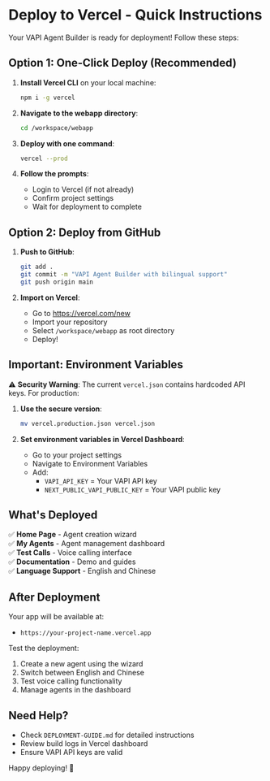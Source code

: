# Deploy to Vercel - Quick Instructions

Your VAPI Agent Builder is ready for deployment! Follow these steps:

## Option 1: One-Click Deploy (Recommended)

1. **Install Vercel CLI** on your local machine:
   ```bash
   npm i -g vercel
   ```

2. **Navigate to the webapp directory**:
   ```bash
   cd /workspace/webapp
   ```

3. **Deploy with one command**:
   ```bash
   vercel --prod
   ```

4. **Follow the prompts**:
   - Login to Vercel (if not already)
   - Confirm project settings
   - Wait for deployment to complete

## Option 2: Deploy from GitHub

1. **Push to GitHub**:
   ```bash
   git add .
   git commit -m "VAPI Agent Builder with bilingual support"
   git push origin main
   ```

2. **Import on Vercel**:
   - Go to https://vercel.com/new
   - Import your repository
   - Select `/workspace/webapp` as root directory
   - Deploy!

## Important: Environment Variables

⚠️ **Security Warning**: The current `vercel.json` contains hardcoded API keys. For production:

1. **Use the secure version**:
   ```bash
   mv vercel.production.json vercel.json
   ```

2. **Set environment variables in Vercel Dashboard**:
   - Go to your project settings
   - Navigate to Environment Variables
   - Add:
     - `VAPI_API_KEY` = Your VAPI API key
     - `NEXT_PUBLIC_VAPI_PUBLIC_KEY` = Your VAPI public key

## What's Deployed

✅ **Home Page** - Agent creation wizard  
✅ **My Agents** - Agent management dashboard  
✅ **Test Calls** - Voice calling interface  
✅ **Documentation** - Demo and guides  
✅ **Language Support** - English and Chinese  

## After Deployment

Your app will be available at:
- `https://your-project-name.vercel.app`

Test the deployment:
1. Create a new agent using the wizard
2. Switch between English and Chinese
3. Test voice calling functionality
4. Manage agents in the dashboard

## Need Help?

- Check `DEPLOYMENT-GUIDE.md` for detailed instructions
- Review build logs in Vercel dashboard
- Ensure VAPI API keys are valid

Happy deploying! 🚀